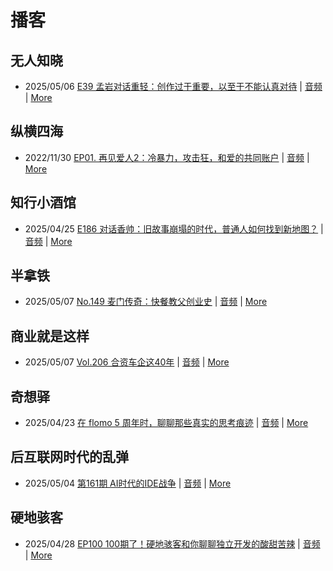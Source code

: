 # 播客

## 无人知晓
- 2025/05/06 [E39 孟岩对话重轻：创作过于重要，以至于不能认真对待](https://www.xiaoyuzhoufm.com/episode/6819986247ebeede7efbe7dd) | [音频](https://dts-api.xiaoyuzhoufm.com/track/611719d3cb0b82e1df0ad29e/6819986247ebeede7efbe7dd/media.xyzcdn.net/611719d3cb0b82e1df0ad29e/lu-7E5C25purP6K5em8vUjZ9L_lv.m4a) | [More](channels/%E6%97%A0%E4%BA%BA%E7%9F%A5%E6%99%93.md)

## 纵横四海
- 2022/11/30 [EP01. 再见爱人2：冷暴力，攻击狂，和爱的共同账户](https://www.ximalaya.com/sound/592716797) | [音频](https://aod.cos.tx.xmcdn.com/storages/26c6-audiofreehighqps/E9/4E/GKwRIUEHXOodAq7-QQHYdhCw-aacv2-48K.m4a) | [More](channels/%E7%BA%B5%E6%A8%AA%E5%9B%9B%E6%B5%B7.md)

## 知行小酒馆
- 2025/04/25 [E186 对话香帅：旧故事崩塌的时代，普通人如何找到新地图？](https://www.xiaoyuzhoufm.com/episode/680b1ade7a449ae85899d3f1) | [音频](https://dts-api.xiaoyuzhoufm.com/track/6013f9f58e2f7ee375cf4216/680b1ade7a449ae85899d3f1/media.xyzcdn.net/6013f9f58e2f7ee375cf4216/loiyWO--kh2nrkkZtAadJgp4F5MM.m4a) | [More](channels/%E7%9F%A5%E8%A1%8C%E5%B0%8F%E9%85%92%E9%A6%86.md)

## 半拿铁
- 2025/05/07 [No.149 麦门传奇：快餐教父创业史](https://www.ximalaya.com/sound/847724275) | [音频](https://tk.wavpub.com/WPDL_GKWRuwnxVVtHxpgSkJNEjaEpsxzfXtsBYFGNRNDpxABtPBcumrwsbxXtwK-8d.m4a) | [More](channels/%E5%8D%8A%E6%8B%BF%E9%93%81.md)

## 商业就是这样
- 2025/05/07 [Vol.206 合资车企这40年](https://www.ximalaya.com/sound/848202227) | [音频](https://aod.cos.tx.xmcdn.com/storages/7833-audiofreehighqps/BC/86/GKwRIaIL8S1LAOvbVgOpFKfc.m4a) | [More](channels/%E5%95%86%E4%B8%9A%E5%B0%B1%E6%98%AF%E8%BF%99%E6%A0%B7.md)

## 奇想驿
- 2025/04/23 [在 flomo 5 周年时，聊聊那些真实的思考痕迹](https://www.xiaoyuzhoufm.com/episode/6808ee568aed253fa31ad089) | [音频](https://dts-api.xiaoyuzhoufm.com/track/6034daea97755b8fc9c66480/6808ee568aed253fa31ad089/media.xyzcdn.net/6034daea97755b8fc9c66480/lktdTBajS9q7nBJqAlkwoiSjk6-w.m4a) | [More](channels/%E5%A5%87%E6%83%B3%E9%A9%BF.md)

## 后互联网时代的乱弹
- 2025/05/04 [第161期 AI时代的IDE战争](https://hosting.wavpub.cn/pie/ep161/) | [音频](https://tk.wavpub.com/WPDL_dJxKbxcfeZYdyKdYtmrRRrSWYXaEmcdLyGEjzTkeDxkYNuPrhdSNySLWsU-99.mp3) | [More](channels/%E5%90%8E%E4%BA%92%E8%81%94%E7%BD%91%E6%97%B6%E4%BB%A3%E7%9A%84%E4%B9%B1%E5%BC%B9.md)

## 硬地骇客
- 2025/04/28 [EP100 100期了！硬地骇客和你聊聊独立开发的酸甜苦辣](https://www.xiaoyuzhoufm.com/episode/680f7d0f7a449ae85839741d) | [音频](https://dts-api.xiaoyuzhoufm.com/track/640ee2438be5d40013fe4a87/680f7d0f7a449ae85839741d/media.xyzcdn.net/640ee2438be5d40013fe4a87/llm1K7jg59hcLgslbMfgLlbBcXLT.m4a) | [More](channels/%E7%A1%AC%E5%9C%B0%E9%AA%87%E5%AE%A2.md)

